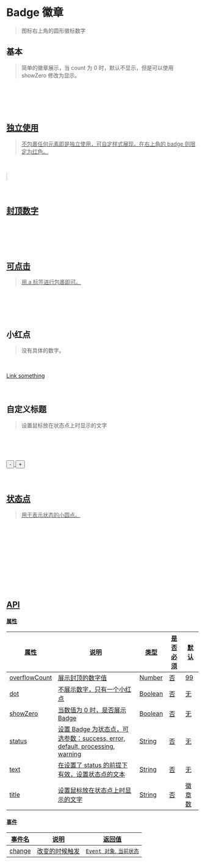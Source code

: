 # Badge 徽章
> 图标右上角的圆形徽标数字

##  基本
> 简单的徽章展示，当 count 为 0 时，默认不显示，但是可以使用 showZero 修改为显示。

<br>
<br>

<div>
  <w-badge class="demo-badge" :value="5">
    <a href="#" class="demo-link" />
  </w-badge>
  <w-badge class="demo-badge" showZero>
    <a href="#" class="demo-link" />
  </w-badge>
  <w-badge class="demo-badge">
    <a href="#" class="demo-link" />
    <w-icon slot="count" type="heart" style="color: #f5222d" />
  </w-badge>
</div>
<br>
<br>

##  独立使用
> 不包裹任何元素即是独立使用，可自定样式展现。在右上角的 badge 则限定为红色。

<br>
<br>

<div>
  <w-badge :value="10" />
  <w-badge :value="36" style="line-height: 18px; background: #fff; border: 1px solid #dcdcdc; color: #999; box-shadow: '0 0 0 1px #d9d9d9 inset'" />
  <w-badge :value="69" style="background: #52c41a" />
</div>
<br>
<br>

##  封顶数字
<br>
<br>

<div>
  <w-badge class="demo-badge" :value="99">
    <a href="#" class="demo-link" />
  </w-badge>
  <w-badge class="demo-badge" :value="100">
    <a href="#" class="demo-link" />
  </w-badge>
  <w-badge class="demo-badge" :value="99" :overflowCount="10">
    <a href="#" class="demo-link" />
  </w-badge>
  <w-badge class="demo-badge" :value="100000" :overflowCount="999">
    <a href="#" class="demo-link" />
  </w-badge>
</div>
<br>
<br>

##  可点击
> 用 a 标签进行包裹即可。

<br>
<br>

<div>
  <a href="#">
    <w-badge class="demo-badge" :value="5">
      <a href="#" class="demo-link" />
    </w-badge>
  </a>
</div>
<br>
<br>

##  小红点
> 没有具体的数字。

<br>
<br>

<div>
  <w-badge class="demo-badge" dot>
    <w-icon type="heart" />
  </w-badge>
  <w-badge class="demo-badge" :value="1" dot>
    <w-icon type="heart" />
  </w-badge>
  <w-badge class="demo-badge" :value="1" dot>
    <a href="#">Link something</a>
  </w-badge>
</div>
<br>
<br>

##  自定义标题
> 设置鼠标放在状态点上时显示的文字

<br>
<br>

<div>
  <w-badge class="demo-badge" v-model="base" title="这是自定义标题">
    <a href="#" class="demo-link" />
  </w-badge>
  <br>
  <br>
  <button class="inp-btn" @click="base--">-</button>
  <button class="inp-btn" @click="base++">+</button>
</div>
<br>
<br>

##  状态点
> 用于表示状态的小圆点。

<br>
<br>

<div>
  <w-badge status="success" />
  <w-badge status="error" />
  <w-badge status="default" />
  <w-badge status="processing" />
  <w-badge status="warning" />
  <br>
  <br>
  <w-badge status="success" text="成功" />
  <br>
  <w-badge status="error" text="报错" />
  <br>
  <w-badge status="default" text="默认" />
  <br>
  <w-badge status="processing" text="进行中" />
  <br>
  <w-badge status="warning" text="提醒" />
</div>
<br>
<br>

## API

#### 属性

|属性|说明|类型|是否必须|默认|
|---|---|----|-------|---|
|overflowCount|展示封顶的数字值|Number|否|99|
|dot|不展示数字，只有一个小红点|Boolean|否|无|
|showZero|当数值为 0 时，是否展示 Badge|Boolean|否|无|
|status|设置 Badge 为状态点，可选参数：success, error, default, processing, warning |String|否|无|
|text|在设置了 status 的前提下有效，设置状态点的文本|String|否|无|
|title|设置鼠标放在状态点上时显示的文字|String|否|徽章数|

#### 事件

|事件名|说明|返回值|
|-----|---|-----|
|change|改变的时候触发|`Event 对象`, `当前状态`|


<script>
import WIcon from '../water/icon/Icon';
import WBadge from '../water/badge/Badge';

export default {
  data() {
    return {
      base: 10,
    };
  },
  components: {
    WBadge,
    WIcon,
  },
};
</script>
<style lang="scss">
$font-path: '../water/font/';
@import '../water/icon/style/icon.scss';
@import '../water/badge/style/badge.scss';

.inp-btn {
  border: none;
  cursor: pointer;
  border: 1px solid #1996f9;
  color: #333;
  transition: color 0.4s, background 0.4s;

  &:focus {
    outline: none;
  }

  &.on {
    background: #1996f9;
    color: #fff;
  }
}

.demo {
  &-badge {
    margin-right: 20px;
  }

  &-link {
    width: 42px;
    height: 42px;
    border-radius: 4px;
    background: #eee;
    display: inline-block;
  }
}
</style>
